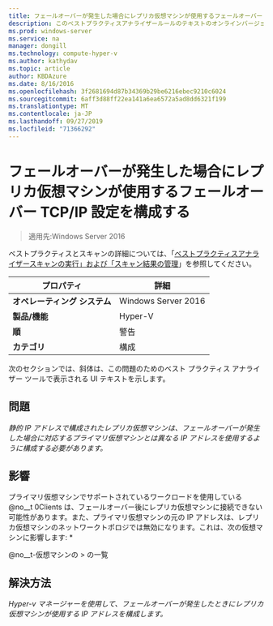 ```yaml
---
title: フェールオーバーが発生した場合にレプリカ仮想マシンが使用するフェールオーバー TCP/IP 設定を構成する
description: このベストプラクティスアナライザールールのテキストのオンラインバージョン。
ms.prod: windows-server
ms.service: na
manager: dongill
ms.technology: compute-hyper-v
ms.author: kathydav
ms.topic: article
author: KBDAzure
ms.date: 8/16/2016
ms.openlocfilehash: 3f2681694d87b34369b29be6216ebec9210c6024
ms.sourcegitcommit: 6aff3d88ff22ea141a6ea6572a5ad8dd6321f199
ms.translationtype: MT
ms.contentlocale: ja-JP
ms.lasthandoff: 09/27/2019
ms.locfileid: "71366292"
---
```

# <a name="configure-the-failover-tcpip-settings-that-you-want-the-replica-virtual-machine-to-use-in-the-event-of-a-failover"></a>フェールオーバーが発生した場合にレプリカ仮想マシンが使用するフェールオーバー TCP/IP 設定を構成する

>適用先:Windows Server 2016
 
ベストプラクティスとスキャンの詳細については、「[ベストプラクティスアナライザースキャンの実行」および「スキャン結果の管理](https://go.microsoft.com/fwlink/p/?LinkID=223177)」を参照してください。  
  
|プロパティ|詳細|  
|-|-|  
|**オペレーティング システム**|Windows Server 2016|  
|**製品/機能**|Hyper-V|  
|**順**|警告|  
|**カテゴリ**|構成|  
  
次のセクションでは、斜体は、この問題のためのベスト プラクティス アナライザー ツールで表示される UI テキストを示します。
  
## <a name="issue"></a>問題  
*静的 IP アドレスで構成されたレプリカ仮想マシンは、フェールオーバーが発生した場合に対応するプライマリ仮想マシンとは異なる IP アドレスを使用するように構成する必要があります。*  
  
## <a name="impact"></a>影響  
プライマリ仮想マシンでサポートされているワークロードを使用している @no__t 0Clients は、フェールオーバー後にレプリカ仮想マシンに接続できない可能性があります。また、プライマリ仮想マシンの元の IP アドレスは、レプリカ仮想マシンのネットワークトポロジでは無効になります。これは、次の仮想マシンに影響します: *  
  
@no__t-仮想マシンの > の一覧  
  
## <a name="resolution"></a>解決方法  
*Hyper-v マネージャーを使用して、フェールオーバーが発生したときにレプリカ仮想マシンが使用する IP アドレスを構成します。*  
  


